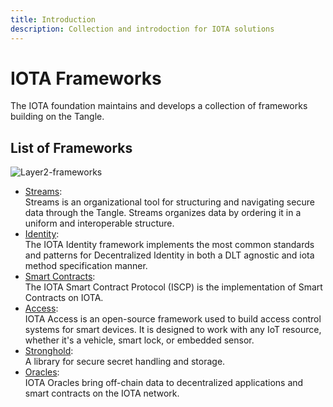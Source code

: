 ```yaml
---
title: Introduction
description: Collection and introdoction for IOTA solutions
---
```


# IOTA Frameworks

The IOTA foundation maintains and develops a collection of frameworks building on the Tangle.

## List of Frameworks

![Layer2-frameworks](/img/learn/layer2-frameworks.png)

- [Streams](/docs/participate/solutions/streams):  
Streams is an organizational tool for structuring and navigating secure data through the Tangle. Streams organizes data by ordering it in a uniform and interoperable structure.
- [Identity](/docs/participate/solutions/identity):  
The IOTA Identity framework implements the most common standards and patterns for Decentralized Identity in both a DLT agnostic and iota method specification manner.
- [Smart Contracts](/docs/participate/solutions/smart-contracts):  
The IOTA Smart Contract Protocol (ISCP) is the implementation of Smart Contracts on IOTA.
- [Access](/docs/participate/solutions/access):  
IOTA Access is an open-source framework used to build access control systems for smart devices. It is designed to work with any IoT resource, whether it's a vehicle, smart lock, or embedded sensor.
- [Stronghold](/docs/participate/solutions/stronghold):  
A library for secure secret handling and storage.
- [Oracles](/docs/participate/solutions/oracles):  
IOTA Oracles bring off-chain data to decentralized applications and smart contracts on the IOTA network.
